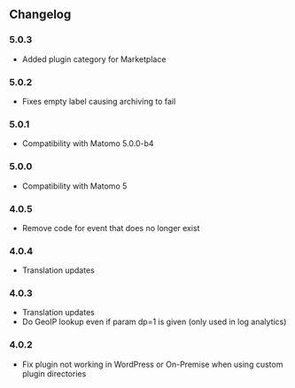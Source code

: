 ## Changelog

### 5.0.3
* Added plugin category for Marketplace

### 5.0.2
* Fixes empty label causing archiving to fail

### 5.0.1

* Compatibility with Matomo 5.0.0-b4

### 5.0.0

* Compatibility with Matomo 5

### 4.0.5

* Remove code for event that does no longer exist

### 4.0.4

* Translation updates

### 4.0.3

* Translation updates
* Do GeoIP lookup even if param dp=1 is given (only used in log analytics)

### 4.0.2

* Fix plugin not working in WordPress or On-Premise when using custom plugin directories
